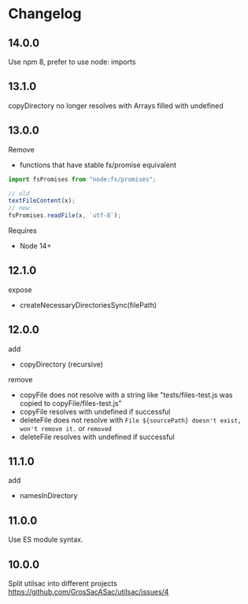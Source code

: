 # Changelog

## 14.0.0

Use npm 8, prefer to use node: imports

## 13.1.0

copyDirectory no longer resolves with Arrays filled with undefined

## 13.0.0

Remove

 * functions that have stable fs/promise equivalent

```js
import fsPromises from "node:fs/promises";

// old
textFileContent(x);
// new 
fsPromises.readFile(x, `utf-8`);
```

Requires 

 * Node 14+

## 12.1.0

expose

 * createNecessaryDirectoriesSync(filePath)

## 12.0.0

add

 * copyDirectory (recursive)

remove

 * copyFile does not resolve with a string like "tests/files-test.js was copied to copyFile/files-test.js"
 * copyFile resolves with undefined if successful
 * deleteFile does not resolve with `File ${sourcePath} doesn't exist, won't remove it.` or `removed`
 * deleteFile resolves with undefined if successful

## 11.1.0

add
 * namesInDirectory

## 11.0.0

Use ES module syntax.

## 10.0.0

Split utilsac into different projects https://github.com/GrosSacASac/utilsac/issues/4
